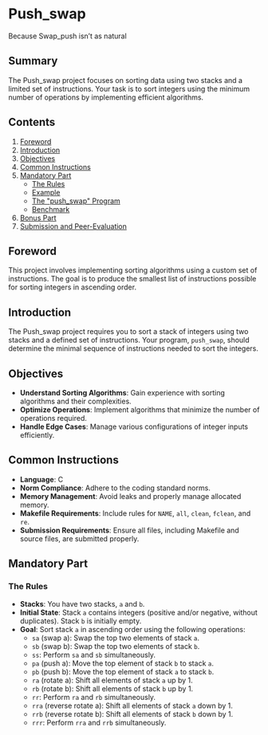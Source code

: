 # Push_swap

Because Swap_push isn’t as natural

## Summary

The Push_swap project focuses on sorting data using two stacks and a limited set of instructions. Your task is to sort integers using the minimum number of operations by implementing efficient algorithms.



## Contents

1. [Foreword](#foreword)
2. [Introduction](#introduction)
3. [Objectives](#objectives)
4. [Common Instructions](#common-instructions)
5. [Mandatory Part](#mandatory-part)
   - [The Rules](#the-rules)
   - [Example](#example)
   - [The "push_swap" Program](#the-push_swap-program)
   - [Benchmark](#benchmark)
6. [Bonus Part](#bonus-part)
7. [Submission and Peer-Evaluation](#submission-and-peer-evaluation)

## Foreword

This project involves implementing sorting algorithms using a custom set of instructions. The goal is to produce the smallest list of instructions possible for sorting integers in ascending order.

## Introduction

The Push_swap project requires you to sort a stack of integers using two stacks and a defined set of instructions. Your program, `push_swap`, should determine the minimal sequence of instructions needed to sort the integers.

## Objectives

- **Understand Sorting Algorithms**: Gain experience with sorting algorithms and their complexities.
- **Optimize Operations**: Implement algorithms that minimize the number of operations required.
- **Handle Edge Cases**: Manage various configurations of integer inputs efficiently.

## Common Instructions

- **Language**: C
- **Norm Compliance**: Adhere to the coding standard norms.
- **Memory Management**: Avoid leaks and properly manage allocated memory.
- **Makefile Requirements**: Include rules for `NAME`, `all`, `clean`, `fclean`, and `re`.
- **Submission Requirements**: Ensure all files, including Makefile and source files, are submitted properly.

## Mandatory Part

### The Rules

- **Stacks**: You have two stacks, `a` and `b`.
- **Initial State**: Stack `a` contains integers (positive and/or negative, without duplicates). Stack `b` is initially empty.
- **Goal**: Sort stack `a` in ascending order using the following operations:
  - `sa` (swap a): Swap the top two elements of stack `a`.
  - `sb` (swap b): Swap the top two elements of stack `b`.
  - `ss`: Perform `sa` and `sb` simultaneously.
  - `pa` (push a): Move the top element of stack `b` to stack `a`.
  - `pb` (push b): Move the top element of stack `a` to stack `b`.
  - `ra` (rotate a): Shift all elements of stack `a` up by 1.
  - `rb` (rotate b): Shift all elements of stack `b` up by 1.
  - `rr`: Perform `ra` and `rb` simultaneously.
  - `rra` (reverse rotate a): Shift all elements of stack `a` down by 1.
  - `rrb` (reverse rotate b): Shift all elements of stack `b` down by 1.
  - `rrr`: Perform `rra` and `rrb` simultaneously.
